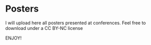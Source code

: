 # Posters
I will upload here all posters presented at conferences.
Feel free to download under a CC BY-NC license

ENJOY!
